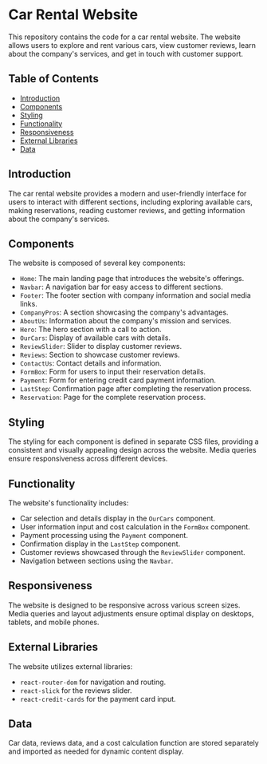 # Car Rental Website

This repository contains the code for a car rental website. The website allows users to explore and rent various cars, view customer reviews, learn about the company's services, and get in touch with customer support.

## Table of Contents

- [Introduction](#introduction)
- [Components](#components)
- [Styling](#styling)
- [Functionality](#functionality)
- [Responsiveness](#responsiveness)
- [External Libraries](#external-libraries)
- [Data](#data)

## Introduction

The car rental website provides a modern and user-friendly interface for users to interact with different sections, including exploring available cars, making reservations, reading customer reviews, and getting information about the company's services.

## Components

The website is composed of several key components:

- `Home`: The main landing page that introduces the website's offerings.
- `Navbar`: A navigation bar for easy access to different sections.
- `Footer`: The footer section with company information and social media links.
- `CompanyPros`: A section showcasing the company's advantages.
- `AboutUs`: Information about the company's mission and services.
- `Hero`: The hero section with a call to action.
- `OurCars`: Display of available cars with details.
- `ReviewSlider`: Slider to display customer reviews.
- `Reviews`: Section to showcase customer reviews.
- `ContactUs`: Contact details and information.
- `FormBox`: Form for users to input their reservation details.
- `Payment`: Form for entering credit card payment information.
- `LastStep`: Confirmation page after completing the reservation process.
- `Reservation`: Page for the complete reservation process.

## Styling

The styling for each component is defined in separate CSS files, providing a consistent and visually appealing design across the website. Media queries ensure responsiveness across different devices.

## Functionality

The website's functionality includes:

- Car selection and details display in the `OurCars` component.
- User information input and cost calculation in the `FormBox` component.
- Payment processing using the `Payment` component.
- Confirmation display in the `LastStep` component.
- Customer reviews showcased through the `ReviewSlider` component.
- Navigation between sections using the `Navbar`.

## Responsiveness

The website is designed to be responsive across various screen sizes. Media queries and layout adjustments ensure optimal display on desktops, tablets, and mobile phones.

## External Libraries

The website utilizes external libraries:

- `react-router-dom` for navigation and routing.
- `react-slick` for the reviews slider.
- `react-credit-cards` for the payment card input.

## Data

Car data, reviews data, and a cost calculation function are stored separately and imported as needed for dynamic content display.
